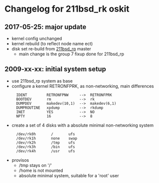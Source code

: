 # Changelog for 211bsd_rk oskit

## 2017-05-25: major update
- kernel config unchanged
- kernel rebuild (to reflect node name ect)
- disk set re-build from [211bsd_rp](../211bsd_rp) master
  - main change is the group 7 fixup done for 211bsd_rp

## 2009-xx-xx: initial system setup
- use 211bsd_rp system as base
- configure a kernel RETRONFPRK, as non-networking, main differences
  ```
    IDENT         RETRONFPNW     -->  RETRONFPRK
    BOOTDEV       rm             -->  rk
    DUMPDEV       makedev(10,1)  -->  makedev(6,1)
    DUMPROUTINE   xpdump         -->  rkdump
    INET          YES            -->  NO
    NPTY          16             -->  8
  ```
- create a set of 4 disks with a absolute minimal non-networking system
  ```
    /dev/rk0h       /       ufs
    /dev/rk1h       none    swap
    /dev/rk2h       /tmp    ufs
    /dev/rk3h       /bin    ufs
    /dev/rk4h       /usr    ufs
  ```
- provisos
  - /tmp stays on '/'
  - /home is not mounted
  - absolute minimal system, suitable for a 'root' user
